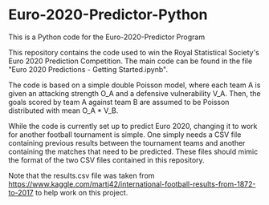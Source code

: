 # Euro-2020-Predictor-Python
This is a Python code for the Euro-2020-Predictor Program

This repository contains the code used to win the Royal Statistical Society's Euro 2020 Prediction Competition.
The main code can be found in the file "Euro 2020 Predictions - Getting Started.ipynb".

The code is based on a simple double Poisson model, where each team A is given an attacking strength O_A 
and a defensive vulnerability V_A. Then, the goals scored by team A against team B are assumed to be Poisson 
distributed with mean O_A * V_B.

While the code is currently set up to predict Euro 2020, changing it to work for another
football tournament is simple. One simply needs a CSV file containing previous results between the tournament teams and another containing the matches that need to be predicted. These files should mimic the format of the two CSV files contained in this repository.

Note that the results.csv file was taken from 
https://www.kaggle.com/martj42/international-football-results-from-1872-to-2017
to help work on this project. 
